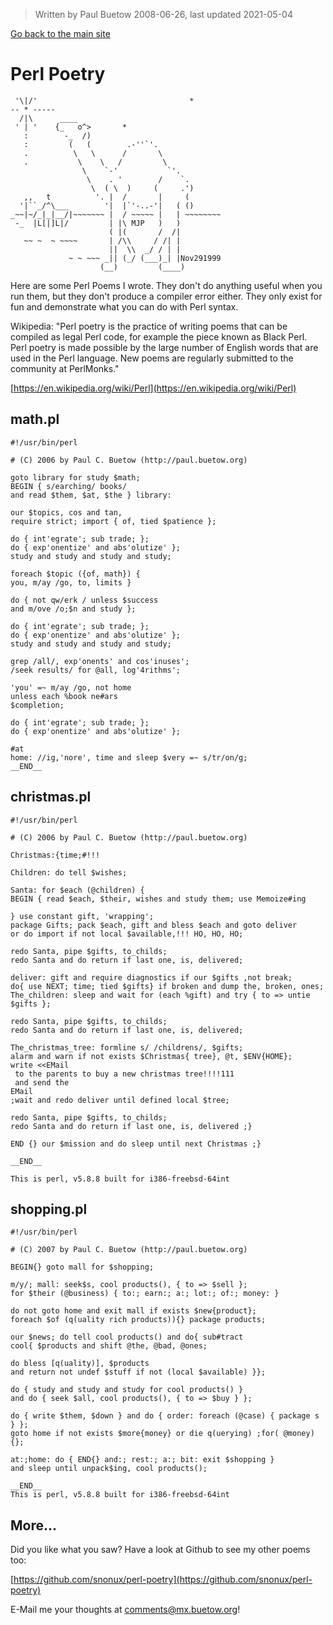 > Written by Paul Buetow 2008-06-26, last updated 2021-05-04

[Go back to the main site](../)  

# Perl Poetry

```
 '\|/'                                  *
-- * -----
  /|\      ____
 ' | '    {_   o^>       *
   :        -_  /)
   :         (   (        .-''`'.
   .          \   \      /       \
   .           \    \   /         \
                \    `-'           `'.
                 \    . '        /    `.
                  \  ( \  )     (     .')
   ,,   t          '. |  /       |     (
  '|``_/^\___        '|  |`'-..-'|   ( ()
_~~|~/_|_|__/|~~~~~~~ |  / ~~~~~ |   | ~~~~~~~~
 -_  |L[|]L|/         | |\ MJP   )   )
                      ( |(       /  /|
   ~~ ~  ~ ~~~~       | /\\     / /| |
                      ||  \\  _/ / | |
             ~ ~ ~~~ _|| (_/ (___)_| |Nov291999
                    (__)         (____)
```

Here are some Perl Poems I wrote. They don't do anything useful when you run them, but they don't produce a compiler error either. They only exist for fun and demonstrate what you can do with Perl syntax.

Wikipedia: "Perl poetry is the practice of writing poems that can be compiled as legal Perl code, for example the piece known as Black Perl. Perl poetry is made possible by the large number of English words that are used in the Perl language. New poems are regularly submitted to the community at PerlMonks."

[https://en.wikipedia.org/wiki/Perl](https://en.wikipedia.org/wiki/Perl)  

## math.pl

```
#!/usr/bin/perl

# (C) 2006 by Paul C. Buetow (http://paul.buetow.org) 

goto library for study $math;
BEGIN { s/earching/ books/ 
and read $them, $at, $the } library:

our $topics, cos and tan, 
require strict; import { of, tied $patience };

do { int'egrate'; sub trade; };
do { exp'onentize' and abs'olutize' };
study and study and study and study;

foreach $topic ({of, math}) {
you, m/ay /go, to, limits }

do { not qw/erk / unless $success 
and m/ove /o;$n and study };

do { int'egrate'; sub trade; };
do { exp'onentize' and abs'olutize' };
study and study and study and study;

grep /all/, exp'onents' and cos'inuses';
/seek results/ for @all, log'4rithms';

'you' =~ m/ay /go, not home 
unless each %book ne#ars
$completion;

do { int'egrate'; sub trade; };
do { exp'onentize' and abs'olutize' };

#at
home: //ig,'nore', time and sleep $very =~ s/tr/on/g;
__END__

```

## christmas.pl

```
#!/usr/bin/perl

# (C) 2006 by Paul C. Buetow (http://paul.buetow.org) 

Christmas:{time;#!!!

Children: do tell $wishes;

Santa: for $each (@children) { 
BEGIN { read $each, $their, wishes and study them; use Memoize#ing

} use constant gift, 'wrapping'; 
package Gifts; pack $each, gift and bless $each and goto deliver
or do import if not local $available,!!! HO, HO, HO;

redo Santa, pipe $gifts, to_childs;
redo Santa and do return if last one, is, delivered; 

deliver: gift and require diagnostics if our $gifts ,not break;
do{ use NEXT; time; tied $gifts} if broken and dump the, broken, ones;
The_children: sleep and wait for (each %gift) and try { to => untie $gifts };

redo Santa, pipe $gifts, to_childs;
redo Santa and do return if last one, is, delivered; 

The_christmas_tree: formline s/ /childrens/, $gifts;
alarm and warn if not exists $Christmas{ tree}, @t, $ENV{HOME};  
write <<EMail
 to the parents to buy a new christmas tree!!!!111
 and send the
EMail
;wait and redo deliver until defined local $tree;

redo Santa, pipe $gifts, to_childs;
redo Santa and do return if last one, is, delivered ;}

END {} our $mission and do sleep until next Christmas ;}

__END__

This is perl, v5.8.8 built for i386-freebsd-64int
```

## shopping.pl

```
#!/usr/bin/perl

# (C) 2007 by Paul C. Buetow (http://paul.buetow.org) 

BEGIN{} goto mall for $shopping; 

m/y/; mall: seek$s, cool products(), { to => $sell };
for $their (@business) { to:; earn:; a:; lot:; of:; money: }

do not goto home and exit mall if exists $new{product};
foreach $of (q(uality rich products)){} package products; 

our $news; do tell cool products() and do{ sub#tract
cool{ $products and shift @the, @bad, @ones;

do bless [q(uality)], $products 
and return not undef $stuff if not (local $available) }};

do { study and study and study for cool products() }
and do { seek $all, cool products(), { to => $buy } };

do { write $them, $down } and do { order: foreach (@case) { package s } };
goto home if not exists $more{money} or die q(uerying) ;for( @money){};

at:;home: do { END{} and:; rest:; a:; bit: exit $shopping } 
and sleep until unpack$ing, cool products();

__END__
This is perl, v5.8.8 built for i386-freebsd-64int
```

## More...

Did you like what you saw? Have a look at Github to see my other poems too:

[https://github.com/snonux/perl-poetry](https://github.com/snonux/perl-poetry)  

E-Mail me your thoughts at comments@mx.buetow.org!

